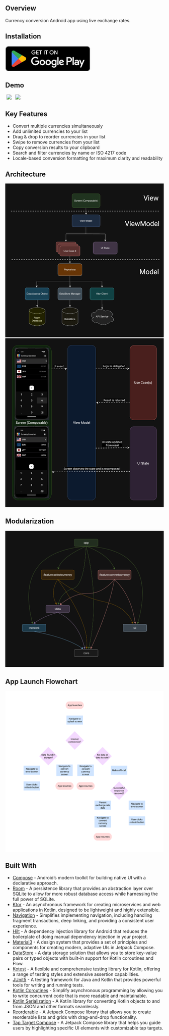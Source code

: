 ## Overview
Currency conversion Android app using live exchange rates.

## Installation
<a href="https://play.google.com/store/apps/details?id=com.nicoqueijo.android.currencyconverter" target="_blank">
<img src="graphics/Google_Play_Badge.png" a_blank href="https://play.google.com/store/apps/details?id=com.nicoqueijo.android.currencyconverter">
</a>

## Demo
<p float="left">
  <img src="graphics/Demos/Demo_Dark.gif" hspace="4" width="400" />
  <img src="graphics/Demos/Demo_Light.gif" hspace="4" width="400" />
</p>

## Key Features
- Convert multiple currencies simultaneously
- Add unlimited currencies to your list
- Drag & drop to reorder currencies in your list
- Swipe to remove currencies from your list
- Copy conversion results to your clipboard
- Search and filter currencies by name or ISO 4217 code
- Locale-based conversion formatting for maximum clarity and readability

## Architecture
<img src="graphics/MVVM_architecture.png">

<img src="graphics/data_flowchart.png">

## Modularization
<img src="graphics/modularization.png">

## App Launch Flowchart
<img src="graphics/app_launch_flowchart.png">

## Built With
- [Compose](https://developer.android.com/develop/ui/compose) - Android’s modern toolkit for building native UI with a declarative approach.
- [Room](https://developer.android.com/jetpack/androidx/releases/room) - A persistence library that provides an abstraction layer over SQLite to allow for more robust database access while harnessing the full power of SQLite.
- [Ktor](https://ktor.io/) - An asynchronous framework for creating microservices and web applications in Kotlin, designed to be lightweight and highly extensible.
- [Navigation](https://developer.android.com/guide/navigation) - Simplifies implementing navigation, including handling fragment transactions, deep linking, and providing a consistent user experience.
- [Hilt](https://developer.android.com/training/dependency-injection/hilt-android) - A dependency injection library for Android that reduces the boilerplate of doing manual dependency injection in your project.
- [Material3](https://m3.material.io/develop/android/jetpack-compose) - A design system that provides a set of principles and components for creating modern, adaptive UIs in Jetpack Compose.
- [DataStore](https://developer.android.com/topic/libraries/architecture/datastore) - A data storage solution that allows you to store key-value pairs or typed objects with built-in support for Kotlin coroutines and Flow.
- [Kotest](https://kotest.io/) - A flexible and comprehensive testing library for Kotlin, offering a range of testing styles and extensive assertion capabilities.
- [JUnit5](https://junit.org/junit5/) - A testing framework for Java and Kotlin that provides powerful tools for writing and running tests.
- [Kotlin Coroutines](https://developer.android.com/kotlin/coroutines) - Simplify asynchronous programming by allowing you to write concurrent code that is more readable and maintainable.
- [Kotlin Serialization](https://kotlinlang.org/docs/serialization.html) - A Kotlin library for converting Kotlin objects to and from JSON and other formats seamlessly.
- [Reorderable](https://github.com/Calvin-LL/Reorderable) - A Jetpack Compose library that allows you to create reorderable lists and grids with drag-and-drop functionality.
- [Tap Target Compose](https://github.com/PierfrancescoSoffritti/tap-target-compose) - A Jetpack Compose library that helps you guide users by highlighting specific UI elements with customizable tap targets.
